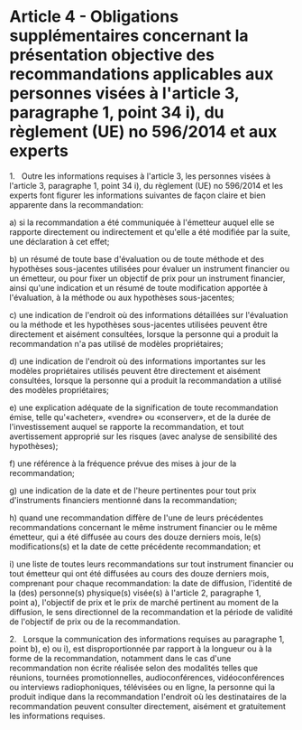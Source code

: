 # Article 4 - Obligations supplémentaires concernant la présentation objective des recommandations applicables aux personnes visées à l'article 3, paragraphe 1, point 34 i), du règlement (UE) no 596/2014 et aux experts


1.   Outre les informations requises à l'article 3, les personnes visées à l'article 3, paragraphe 1, point 34 i), du règlement (UE) no 596/2014 et les experts font figurer les informations suivantes de façon claire et bien apparente dans la recommandation:

a) si la recommandation a été communiquée à l'émetteur auquel elle se rapporte directement ou indirectement et qu'elle a été modifiée par la suite, une déclaration à cet effet;

b) un résumé de toute base d'évaluation ou de toute méthode et des hypothèses sous-jacentes utilisées pour évaluer un instrument financier ou un émetteur, ou pour fixer un objectif de prix pour un instrument financier, ainsi qu'une indication et un résumé de toute modification apportée à l'évaluation, à la méthode ou aux hypothèses sous-jacentes;

c) une indication de l'endroit où des informations détaillées sur l'évaluation ou la méthode et les hypothèses sous-jacentes utilisées peuvent être directement et aisément consultées, lorsque la personne qui a produit la recommandation n'a pas utilisé de modèles propriétaires;

d) une indication de l'endroit où des informations importantes sur les modèles propriétaires utilisés peuvent être directement et aisément consultées, lorsque la personne qui a produit la recommandation a utilisé des modèles propriétaires;

e) une explication adéquate de la signification de toute recommandation émise, telle qu'«acheter», «vendre» ou «conserver», et de la durée de l'investissement auquel se rapporte la recommandation, et tout avertissement approprié sur les risques (avec analyse de sensibilité des hypothèses);

f) une référence à la fréquence prévue des mises à jour de la recommandation;

g) une indication de la date et de l'heure pertinentes pour tout prix d'instruments financiers mentionné dans la recommandation;

h) quand une recommandation diffère de l'une de leurs précédentes recommandations concernant le même instrument financier ou le même émetteur, qui a été diffusée au cours des douze derniers mois, le(s) modifications(s) et la date de cette précédente recommandation; et

i) une liste de toutes leurs recommandations sur tout instrument financier ou tout émetteur qui ont été diffusées au cours des douze derniers mois, comprenant pour chaque recommandation: la date de diffusion, l'identité de la (des) personne(s) physique(s) visée(s) à l'article 2, paragraphe 1, point a), l'objectif de prix et le prix de marché pertinent au moment de la diffusion, le sens directionnel de la recommandation et la période de validité de l'objectif de prix ou de la recommandation.

2.   Lorsque la communication des informations requises au paragraphe 1, point b), e) ou i), est disproportionnée par rapport à la longueur ou à la forme de la recommandation, notamment dans le cas d'une recommandation non écrite réalisée selon des modalités telles que réunions, tournées promotionnelles, audioconférences, vidéoconférences ou interviews radiophoniques, télévisées ou en ligne, la personne qui la produit indique dans la recommandation l'endroit où les destinataires de la recommandation peuvent consulter directement, aisément et gratuitement les informations requises.
